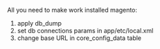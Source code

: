
All you need to make work installed magento:

1) apply db_dump
2) set db connections params in app/etc/local.xml
3) change base URL in core_config_data table

